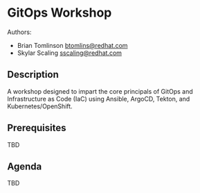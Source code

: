 # GitOps Workshop

Authors:
 - Brian Tomlinson <btomlins@redhat.com>
 - Skylar Scaling <sscaling@redhat.com>


## Description

A workshop designed to impart the core principals of GitOps and Infrastructure as Code (IaC) using Ansible, ArgoCD,
Tekton, and Kubernetes/OpenShift.


## Prerequisites

TBD


## Agenda

TBD
